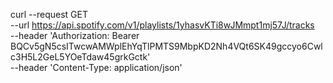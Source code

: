 curl --request GET \
  --url https://api.spotify.com/v1/playlists/1yhasvKTi8wJMmpt1mj57J/tracks \
  --header 'Authorization: Bearer BQCv5gN5csITwcwAMWplEhYqTlPMTS9MbpKD2Nh4VQt6SK49gccyo6Cwlc3H5L2GeL5YOeTdaw45grkGctk' \
  --header 'Content-Type: application/json'
  

